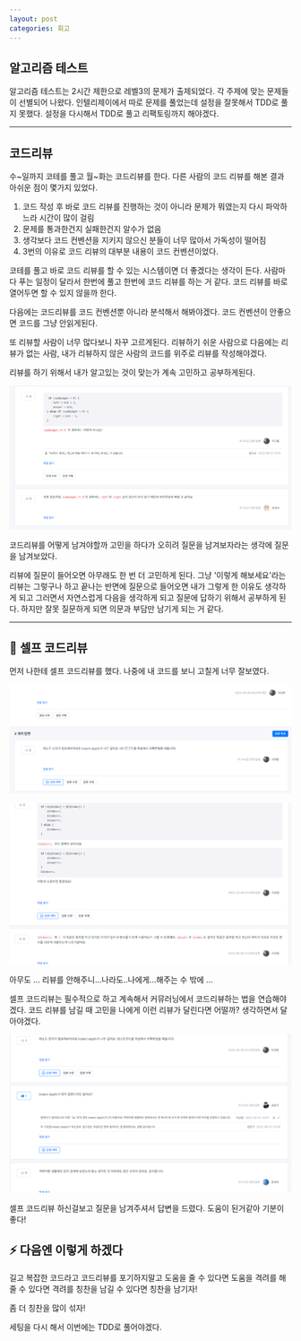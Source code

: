 ```yaml
---
layout: post
categories: 회고
---
```


## 알고리즘 테스트 

알고리즘 테스트는 2시간 제한으로 레벨3의 문제가 출제되었다. 각 주제에 맞는 문제들이 선별되어 나왔다. 
인텔리제이에서 따로 문제를 풀었는데 설정을 잘못해서 TDD로 풀지 못했다. 설정을 다시해서 TDD로 풀고 리팩토링까지 해야겠다. 

---

## 코드리뷰

수~일까지 코테를 풀고 월~화는 코드리뷰를 한다. 다른 사람의 코드 리뷰를 해본 결과 아쉬운 점이 몇가지 있었다. 

1. 코드 작성 후 바로 코드 리뷰를 진행하는 것이 아니라 문제가 뭐였는지 다시 파악하느라 시간이 많이 걸림 
2. 문제를 통과한건지 실패한건지 알수가 없음
3. 생각보다 코드 컨벤션을 지키지 않으신 분들이 너무 많아서 가독성이 떨어짐
4. 3번의 이유로 코드 리뷰의 대부분 내용이 코드 컨벤션이었다. 

코테를 풀고 바로 코드 리뷰를 할 수 있는 시스템이면 더 좋겠다는 생각이 든다. 
사람마다 푸는 일정이 달라서 한번에 풀고 한번에 코드 리뷰를 하는 거 같다. 
코드 리뷰를 바로 열어두면 할 수 있지 않을까 한다. 

다음에는 코드리뷰를 코드 컨벤션뿐 아니라 분석해서 해봐야겠다. 코드 컨벤션이 안좋으면 코드를 그냥 안읽게된다. 

또 리뷰할 사람이 너무 많다보니 자꾸 고르게된다. 리뷰하기 쉬운 사람으로 다음에는 리뷰가 없는 사람, 내가 리뷰하지 않은 사람의 코드를 위주로 리뷰를 작성해야겠다. 

리뷰를 하기 위해서 내가 알고있는 것이 맞는가 계속 고민하고 공부하게된다. 

![코드리뷰](/assets/img/%EC%BB%A4%EB%AE%A4%EB%9F%AC%EB%8B%9D%EC%BD%94%EB%93%9C%EB%A6%AC%EB%B7%B0.png)

코드리뷰를 어떻게 남겨야할까 고민을 하다가 오히려 질문을 남겨보자라는 생각에 질문을 남겨보았다.

리뷰에 질문이 들어오면 아무래도 한 번 더 고민하게 된다. 그냥 '이렇게 해보세요'라는 리뷰는 그렇구나 하고 끝나는 반면에 질문으로 들어오면 내가 그렇게 한 이유도 생각하게 되고 그러면서 자연스럽게 다음을 생각하게 되고 질문에 답하기 위해서 공부하게 된다. 하지만 잘못 질문하게 되면 의문과 부담만 남기게 되는 거 같다.

---

## 🤩 셀프 코드리뷰 

먼저 나한테 셀프 코드리뷰를 했다. 나중에 내 코드를 보니 고칠게 너무 잘보였다. 

![셀프 코드리뷰](/assets/img/%EC%BB%A4%EB%AE%A4%EB%9F%AC%EB%8B%9D%EC%85%80%ED%94%84%EB%A6%AC%EB%B7%B0.png)

![셀프 코드리뷰2](/assets/img/%EC%BB%A4%EB%AE%A4%EB%9F%AC%EB%8B%9D%EC%85%80%ED%94%84%EB%A6%AC%EB%B7%B02.png)

아무도 ... 리뷰를 안해주니...나라도..나에게...해주는 수 밖에 ...

셀프 코드리뷰는 필수적으로 하고 계속해서 커뮤러닝에서 코드리뷰하는 법을 연습해야겠다. 코드 리뷰를 남길 때 고민을 나에게 이런 리뷰가 달린다면 어떨까? 생각하면서 달아야겠다. 

![셀프 코드리뷰3](/assets/img/%EC%BB%A4%EB%AE%A4%EB%9F%AC%EB%8B%9D%EC%85%80%ED%94%84%EB%A6%AC%EB%B7%B03.png)

셀프 코드리뷰 하신걸보고 질문을 남겨주셔서 답변을 드렸다. 도움이 된거같아 기분이 좋다! 

## ⚡️ 다음엔 이렇게 하겠다

길고 복잡한 코드라고 코드리뷰를 포기하지말고 도움을 줄 수 있다면 도움을 격려를 해줄 수 있다면 격려를 칭찬을 남길 수 있다면 칭찬을 남기자! 

좀 더 칭찬을 많이 섞자!  

세팅을 다시 해서 이번에는 TDD로 풀어야겠다. 
